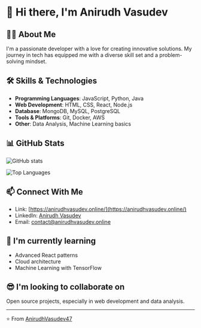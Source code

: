# 👋 Hi there, I'm Anirudh Vasudev

## 🧑‍💻 About Me
I'm a passionate developer with a love for creating innovative solutions. My journey in tech has equipped me with a diverse skill set and a problem-solving mindset.

## 🛠️ Skills & Technologies
- **Programming Languages**: JavaScript, Python, Java
- **Web Development**: HTML, CSS, React, Node.js
- **Database**: MongoDB, MySQL, PostgreSQL
- **Tools & Platforms**: Git, Docker, AWS
- **Other**: Data Analysis, Machine Learning basics

## 📊 GitHub Stats
![GitHub stats](https://github-readme-stats.vercel.app/api?username=AnirudhVasudev47&show_icons=true&theme=radical)

![Top Languages](https://github-readme-stats.vercel.app/api/top-langs/?username=AnirudhVasudev47&layout=compact&theme=radical)

## 📫 Connect With Me
- Link: [https://anirudhvasudev.online/](https://anirudhvasudev.online/)
- LinkedIn: [Anirudh Vasudev](https://linkedin.com/in/anirudhvasudev)
- Email: [contact@anirudhvasudev.online](mailto:contact@anirudhvasudev.online)

## 🌱 I'm currently learning
- Advanced React patterns
- Cloud architecture
- Machine Learning with TensorFlow

## 😎 I'm looking to collaborate on
Open source projects, especially in web development and data analysis.

---

⭐️ From [AnirudhVasudev47](https://github.com/AnirudhVasudev47)
